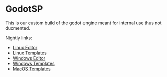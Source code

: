 # GodotSP
This is our custom build of the godot engine meant for internal use thus not ducmented.

Nightly links:
- [Linux Editor](https://nightly.link/WeaselGames/godotSP/workflows/linux/main/linux-editor.zip)
- [Linux Templates](https://nightly.link/WeaselGames/godotSP/workflows/linux/main/linux-templates.zip)
- [Windows Editor](https://nightly.link/WeaselGames/godotSP/workflows/windows/main/windows-editor.zip)
- [Windows Templates](https://nightly.link/WeaselGames/godotSP/workflows/windows/main/windows-templates.zip)
- [MacOS Templates](https://nightly.link/WeaselGames/godotSP/workflows/windows/main/macos-templates.zip)

